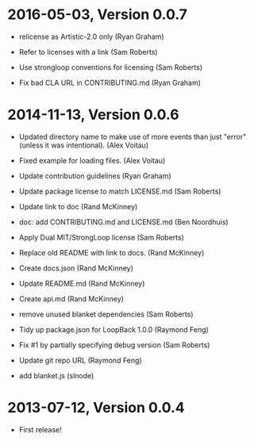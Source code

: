2016-05-03, Version 0.0.7
=========================

 * relicense as Artistic-2.0 only (Ryan Graham)

 * Refer to licenses with a link (Sam Roberts)

 * Use strongloop conventions for licensing (Sam Roberts)

 * Fix bad CLA URL in CONTRIBUTING.md (Ryan Graham)


2014-11-13, Version 0.0.6
=========================

 * Updated directory name to make use of more events than just "error" (unless it was intentional). (Alex Voitau)

 * Fixed example for loading files. (Alex Voitau)

 * Update contribution guidelines (Ryan Graham)

 * Update package license to match LICENSE.md (Sam Roberts)

 * Update link to doc (Rand McKinney)

 * doc: add CONTRIBUTING.md and LICENSE.md (Ben Noordhuis)

 * Apply Dual MIT/StrongLoop license (Sam Roberts)

 * Replace old README with link to docs. (Rand McKinney)

 * Create docs.json (Rand McKinney)

 * Update README.md (Rand McKinney)

 * Create api.md (Rand McKinney)

 * remove unused blanket dependencies (Sam Roberts)

 * Tidy up package.json for LoopBack 1.0.0 (Raymond Feng)

 * Fix #1 by partially specifying debug version (Sam Roberts)

 * Update git repo URL (Raymond Feng)

 * add blanket.js (slnode)


2013-07-12, Version 0.0.4
=========================

 * First release!
